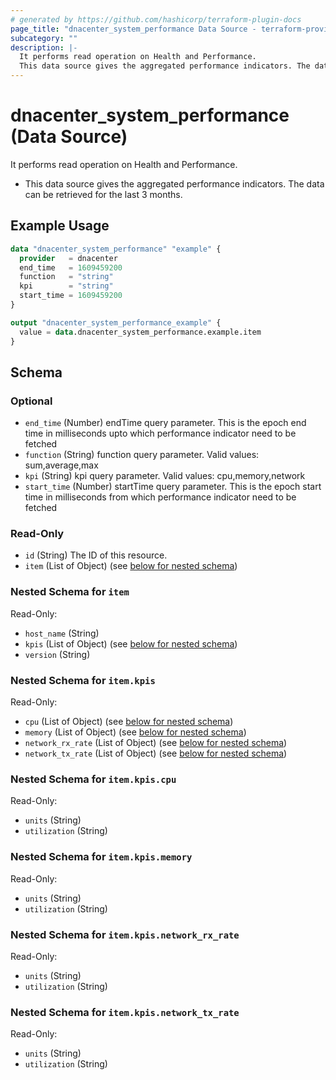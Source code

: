 ```yaml
---
# generated by https://github.com/hashicorp/terraform-plugin-docs
page_title: "dnacenter_system_performance Data Source - terraform-provider-dnacenter"
subcategory: ""
description: |-
  It performs read operation on Health and Performance.
  This data source gives the aggregated performance indicators. The data can be retrieved for the last 3 months.
---
```


# dnacenter_system_performance (Data Source)

It performs read operation on Health and Performance.

- This data source gives the aggregated performance indicators. The data can be retrieved for the last 3 months.

## Example Usage

```terraform
data "dnacenter_system_performance" "example" {
  provider   = dnacenter
  end_time   = 1609459200
  function   = "string"
  kpi        = "string"
  start_time = 1609459200
}

output "dnacenter_system_performance_example" {
  value = data.dnacenter_system_performance.example.item
}
```

<!-- schema generated by tfplugindocs -->
## Schema

### Optional

- `end_time` (Number) endTime query parameter. This is the epoch end time in milliseconds upto which performance indicator need to be fetched
- `function` (String) function query parameter. Valid values: sum,average,max
- `kpi` (String) kpi query parameter. Valid values: cpu,memory,network
- `start_time` (Number) startTime query parameter. This is the epoch start time in milliseconds from which performance indicator need to be fetched

### Read-Only

- `id` (String) The ID of this resource.
- `item` (List of Object) (see [below for nested schema](#nestedatt--item))

<a id="nestedatt--item"></a>
### Nested Schema for `item`

Read-Only:

- `host_name` (String)
- `kpis` (List of Object) (see [below for nested schema](#nestedobjatt--item--kpis))
- `version` (String)

<a id="nestedobjatt--item--kpis"></a>
### Nested Schema for `item.kpis`

Read-Only:

- `cpu` (List of Object) (see [below for nested schema](#nestedobjatt--item--kpis--cpu))
- `memory` (List of Object) (see [below for nested schema](#nestedobjatt--item--kpis--memory))
- `network_rx_rate` (List of Object) (see [below for nested schema](#nestedobjatt--item--kpis--network_rx_rate))
- `network_tx_rate` (List of Object) (see [below for nested schema](#nestedobjatt--item--kpis--network_tx_rate))

<a id="nestedobjatt--item--kpis--cpu"></a>
### Nested Schema for `item.kpis.cpu`

Read-Only:

- `units` (String)
- `utilization` (String)


<a id="nestedobjatt--item--kpis--memory"></a>
### Nested Schema for `item.kpis.memory`

Read-Only:

- `units` (String)
- `utilization` (String)


<a id="nestedobjatt--item--kpis--network_rx_rate"></a>
### Nested Schema for `item.kpis.network_rx_rate`

Read-Only:

- `units` (String)
- `utilization` (String)


<a id="nestedobjatt--item--kpis--network_tx_rate"></a>
### Nested Schema for `item.kpis.network_tx_rate`

Read-Only:

- `units` (String)
- `utilization` (String)


